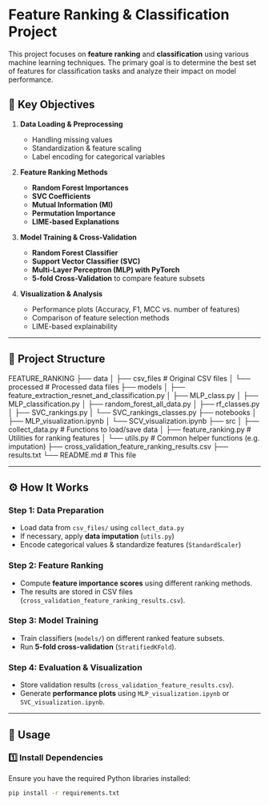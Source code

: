 # Feature Ranking & Classification Project

This project focuses on **feature ranking** and **classification** using various machine learning techniques. The primary goal is to determine the best set of features for classification tasks and analyze their impact on model performance.

## 📌 Key Objectives

1. **Data Loading & Preprocessing**  
   - Handling missing values  
   - Standardization & feature scaling  
   - Label encoding for categorical variables  

2. **Feature Ranking Methods**  
   - **Random Forest Importances**  
   - **SVC Coefficients**  
   - **Mutual Information (MI)**  
   - **Permutation Importance**  
   - **LIME-based Explanations**  

3. **Model Training & Cross-Validation**  
   - **Random Forest Classifier**  
   - **Support Vector Classifier (SVC)**  
   - **Multi-Layer Perceptron (MLP) with PyTorch**  
   - **5-fold Cross-Validation** to compare feature subsets  

4. **Visualization & Analysis**  
   - Performance plots (Accuracy, F1, MCC vs. number of features)  
   - Comparison of feature selection methods  
   - LIME-based explainability  

---

## 📁 Project Structure

FEATURE_RANKING
├── data
│   ├── csv_files             # Original CSV files
│   └── processed             # Processed data files
├── models
│   ├── feature_extraction_resnet_and_classification.py
│   ├── MLP_class.py
│   ├── MLP_classification.py
│   ├── random_forest_all_data.py
│   ├── rf_classes.py
│   ├── SVC_rankings.py
│   └── SVC_rankings_classes.py
├── notebooks
│   ├── MLP_visualization.ipynb
│   └── SCV_visualization.ipynb
├── src
│   ├── collect_data.py       # Functions to load/save data
│   ├── feature_ranking.py    # Utilities for ranking features
│   └── utils.py              # Common helper functions (e.g. imputation)
├── cross_validation_feature_ranking_results.csv
├── results.txt
└── README.md                 # This file

---

## ⚙️ How It Works

### **Step 1: Data Preparation**
- Load data from `csv_files/` using `collect_data.py`
- If necessary, apply **data imputation** (`utils.py`)
- Encode categorical values & standardize features (`StandardScaler`)
  
### **Step 2: Feature Ranking**
- Compute **feature importance scores** using different ranking methods.
- The results are stored in CSV files (`cross_validation_feature_ranking_results.csv`).

### **Step 3: Model Training**
- Train classifiers (`models/`) on different ranked feature subsets.
- Run **5-fold cross-validation** (`StratifiedKFold`).

### **Step 4: Evaluation & Visualization**
- Store validation results (`cross_validation_feature_results.csv`).
- Generate **performance plots** using `MLP_visualization.ipynb` or `SVC_visualization.ipynb`.

---

## 🚀 Usage

### **1️⃣ Install Dependencies**
Ensure you have the required Python libraries installed:

```bash
pip install -r requirements.txt
